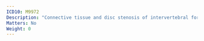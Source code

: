```yaml
---
ICD10: M9972
Description: "Connective tissue and disc stenosis of intervertebral foramina: Thoracic region"
Matters: No
Weight: 0
---
```

